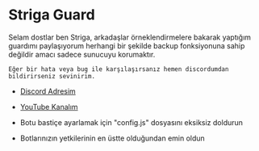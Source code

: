 # Striga Guard 
Selam dostlar ben Striga, arkadaşlar örneklendirmelere bakarak yaptığım guardımı paylaşıyorum herhangi bir şekilde backup fonksiyonuna sahip değildir amacı sadece sunucuyu korumaktır.

`Eğer bir hata veya bug ile karşılaşırsanız hemen discordumdan bildirirseniz sevinirim.`

* [Discord Adresim](https://discord.gg/striga)
* [YouTube Kanalım](https://www.youtube.com/channel/UC2yLMwMa0vyrBw_Tzhe0U-g)

* Botu bastiçe ayarlamak için "config.js" dosyasını eksiksiz doldurun
* Botlarınızın yetkilerinin en üstte olduğundan emin oldun
